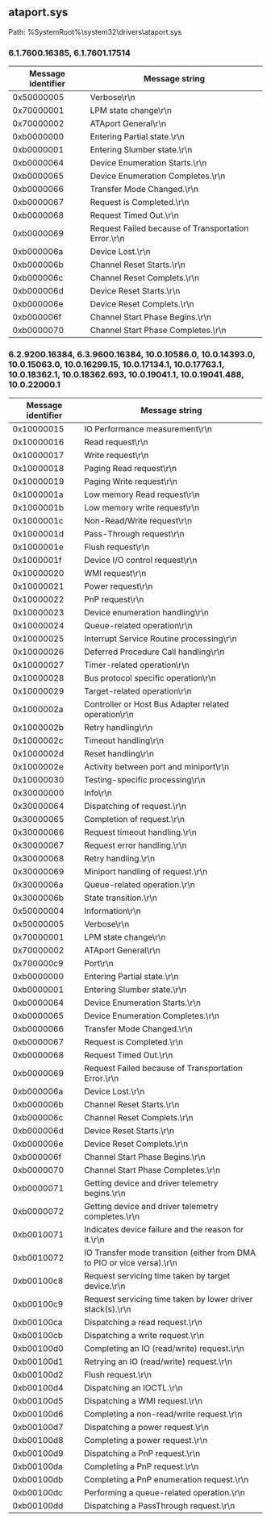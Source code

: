 ## ataport.sys

Path: %SystemRoot%\system32\drivers\ataport.sys

### 6.1.7600.16385, 6.1.7601.17514

Message identifier | Message string
--- | ---
0x50000005 | Verbose\r\n
0x70000001 | LPM state change\r\n
0x70000002 | ATAport General\r\n
0xb0000000 | Entering Partial state.\r\n
0xb0000001 | Entering Slumber state.\r\n
0xb0000064 | Device Enumeration Starts.\r\n
0xb0000065 | Device Enumeration Completes.\r\n
0xb0000066 | Transfer Mode Changed.\r\n
0xb0000067 | Request is Completed.\r\n
0xb0000068 | Request Timed Out.\r\n
0xb0000069 | Request Failed because of Transportation Error.\r\n
0xb000006a | Device Lost.\r\n
0xb000006b | Channel Reset Starts.\r\n
0xb000006c | Channel Reset Complets.\r\n
0xb000006d | Device Reset Starts.\r\n
0xb000006e | Device Reset Complets.\r\n
0xb000006f | Channel Start Phase Begins.\r\n
0xb0000070 | Channel Start Phase Completes.\r\n

### 6.2.9200.16384, 6.3.9600.16384, 10.0.10586.0, 10.0.14393.0, 10.0.15063.0, 10.0.16299.15, 10.0.17134.1, 10.0.17763.1, 10.0.18362.1, 10.0.18362.693, 10.0.19041.1, 10.0.19041.488, 10.0.22000.1

Message identifier | Message string
--- | ---
0x10000015 | IO Performance measurement\r\n
0x10000016 | Read request\r\n
0x10000017 | Write request\r\n
0x10000018 | Paging Read request\r\n
0x10000019 | Paging Write request\r\n
0x1000001a | Low memory Read request\r\n
0x1000001b | Low memory write request\r\n
0x1000001c | Non-Read/Write request\r\n
0x1000001d | Pass-Through request\r\n
0x1000001e | Flush request\r\n
0x1000001f | Device I/O control request\r\n
0x10000020 | WMI request\r\n
0x10000021 | Power request\r\n
0x10000022 | PnP request\r\n
0x10000023 | Device enumeration handling\r\n
0x10000024 | Queue-related operation\r\n
0x10000025 | Interrupt Service Routine processing\r\n
0x10000026 | Deferred Procedure Call handling\r\n
0x10000027 | Timer-related operation\r\n
0x10000028 | Bus protocol specific operation\r\n
0x10000029 | Target-related operation\r\n
0x1000002a | Controller or Host Bus Adapter related operation\r\n
0x1000002b | Retry handling\r\n
0x1000002c | Timeout handling\r\n
0x1000002d | Reset handling\r\n
0x1000002e | Activity between port and miniport\r\n
0x10000030 | Testing-specific processing\r\n
0x30000000 | Info\r\n
0x30000064 | Dispatching of request.\r\n
0x30000065 | Completion of request.\r\n
0x30000066 | Request timeout handling.\r\n
0x30000067 | Request error handling.\r\n
0x30000068 | Retry handling.\r\n
0x30000069 | Miniport handling of request.\r\n
0x3000006a | Queue-related operation.\r\n
0x3000006b | State transition.\r\n
0x50000004 | Information\r\n
0x50000005 | Verbose\r\n
0x70000001 | LPM state change\r\n
0x70000002 | ATAport General\r\n
0x700000c9 | Port\r\n
0xb0000000 | Entering Partial state.\r\n
0xb0000001 | Entering Slumber state.\r\n
0xb0000064 | Device Enumeration Starts.\r\n
0xb0000065 | Device Enumeration Completes.\r\n
0xb0000066 | Transfer Mode Changed.\r\n
0xb0000067 | Request is Completed.\r\n
0xb0000068 | Request Timed Out.\r\n
0xb0000069 | Request Failed because of Transportation Error.\r\n
0xb000006a | Device Lost.\r\n
0xb000006b | Channel Reset Starts.\r\n
0xb000006c | Channel Reset Complets.\r\n
0xb000006d | Device Reset Starts.\r\n
0xb000006e | Device Reset Complets.\r\n
0xb000006f | Channel Start Phase Begins.\r\n
0xb0000070 | Channel Start Phase Completes.\r\n
0xb0000071 | Getting device and driver telemetry begins.\r\n
0xb0000072 | Getting device and driver telemetry completes.\r\n
0xb0010071 | Indicates device failure and the reason for it.\r\n
0xb0010072 | IO Transfer mode transition (either from DMA to PIO or vice versa).\r\n
0xb00100c8 | Request servicing time taken by target device.\r\n
0xb00100c9 | Request servicing time taken by lower driver stack(s).\r\n
0xb00100ca | Dispatching a read request.\r\n
0xb00100cb | Dispatching a write request.\r\n
0xb00100d0 | Completing an IO (read/write) request.\r\n
0xb00100d1 | Retrying an IO (read/write) request.\r\n
0xb00100d2 | Flush request.\r\n
0xb00100d4 | Dispatching an IOCTL.\r\n
0xb00100d5 | Dispatching a WMI request.\r\n
0xb00100d6 | Completing a non-read/write request.\r\n
0xb00100d7 | Dispatching a power request.\r\n
0xb00100d8 | Completing a power request.\r\n
0xb00100d9 | Dispatching a PnP request.\r\n
0xb00100da | Completing a PnP request.\r\n
0xb00100db | Completing a PnP enumeration request.\r\n
0xb00100dc | Performing a queue-related operation.\r\n
0xb00100dd | Dispatching a PassThrough request.\r\n
